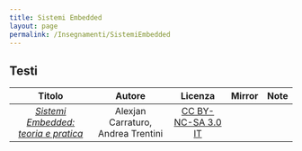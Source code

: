 ```yaml
---
title: Sistemi Embedded
layout: page
permalink: /Insegnamenti/SistemiEmbedded
--- 
```


## Testi

| Titolo | Autore | Licenza | Mirror | Note |
| :---: | :---: | :---: | :---: | :---: |
| [_Sistemi Embedded: teoria e pratica_](https://www.ledizioni.it/stag/wp-content/uploads/2017/10/SistemiEmbedded_web1.pdf) | Alexjan Carraturo, Andrea Trentini | [CC BY-NC-SA 3.0 IT](https://creativecommons.org/licenses/by-nc-sa/3.0/it/) | | |
